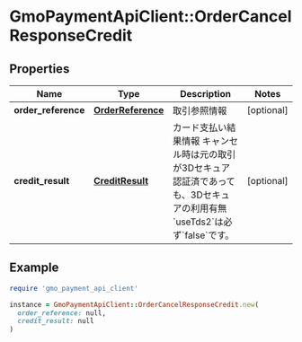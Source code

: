 # GmoPaymentApiClient::OrderCancelResponseCredit

## Properties

| Name | Type | Description | Notes |
| ---- | ---- | ----------- | ----- |
| **order_reference** | [**OrderReference**](OrderReference.md) | 取引参照情報  | [optional] |
| **credit_result** | [**CreditResult**](CreditResult.md) | カード支払い結果情報   キャンセル時は元の取引が3Dセキュア認証済であっても、3Dセキュアの利用有無&#x60;useTds2&#x60;は必ず&#x60;false&#x60;です。  | [optional] |

## Example

```ruby
require 'gmo_payment_api_client'

instance = GmoPaymentApiClient::OrderCancelResponseCredit.new(
  order_reference: null,
  credit_result: null
)
```

